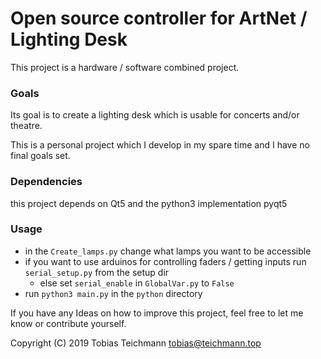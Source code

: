 # Open source controller for ArtNet / Lighting Desk

This project is a hardware / software combined project.

### Goals
Its goal is to create a lighting desk which is usable for concerts and/or theatre.

This is a personal project which I develop in my spare time and I have no final goals set.

### Dependencies
this project depends on Qt5 and the python3 implementation pyqt5

### Usage
* in the `Create_lamps.py` change what lamps you want to be accessible
* if you want to use arduinos for controlling faders / getting inputs run `serial_setup.py` from the setup dir
  * else set `serial_enable` in `GlobalVar.py` to `False`
* run `python3 main.py` in the `python` directory


If you have any Ideas on how to improve this project, feel free to let me know or contribute yourself.

Copyright (C) 2019 Tobias Teichmann <tobias@teichmann.top>
